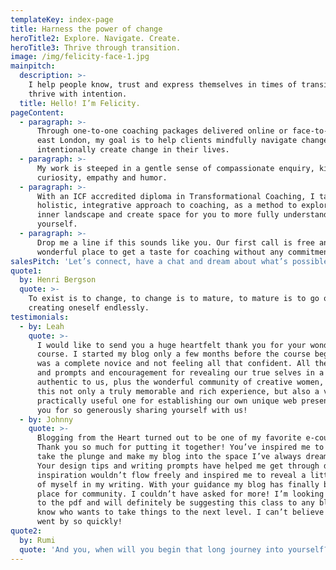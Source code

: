 ```yaml
---
templateKey: index-page
title: Harness the power of change
heroTitle2: Explore. Navigate. Create.
heroTitle3: Thrive through transition.
image: /img/felicity-face-1.jpg
mainpitch:
  description: >-
    I help people know, trust and express themselves in times of transition to
    thrive with intention.
  title: Hello! I’m Felicity.
pageContent:
  - paragraph: >-
      Through one-to-one coaching packages delivered online or face-to-face in
      east London, my goal is to help clients mindfully navigate change or
      intentionally create change in their lives.
  - paragraph: >-
      My work is steeped in a gentle sense of compassionate enquiry, kind
      curiosity, empathy and humor.
  - paragraph: >-
      With an ICF accredited diploma in Transformational Coaching, I take a
      holistic, integrative approach to coaching, as a method to explore your
      inner landscape and create space for you to more fully understand
      yourself.
  - paragraph: >-
      Drop me a line if this sounds like you. Our first call is free and a
      wonderful place to get a taste for coaching without any commitment.
salesPitch: 'Let’s connect, have a chat and dream about what’s possible.'
quote1:
  by: Henri Bergson
  quote: >-
    To exist is to change, to change is to mature, to mature is to go on
    creating oneself endlessly.
testimonials:
  - by: Leah
    quote: >-
      I would like to send you a huge heartfelt thank you for your wonderful
      course. I started my blog only a few months before the course began so I
      was a complete novice and not feeling all that confident. All the ideas
      and prompts and encouragement for revealing our true selves in a voice
      authentic to us, plus the wonderful community of creative women, have made
      this not only a truly memorable and rich experience, but also a very
      practically useful one for establishing our own unique web presence. Thank
      you for so generously sharing yourself with us!
  - by: Johnny
    quote: >-
      Blogging from the Heart turned out to be one of my favorite e-courses.
      Thank you so much for putting it together! You’ve inspired me to finally
      take the plunge and make my blog into the space I’ve always dreamed of.
      Your design tips and writing prompts have helped me get through days where
      inspiration wouldn’t flow freely and inspired me to reveal a little more
      of myself in my writing. With your guidance my blog has finally become a
      place for community. I couldn’t have asked for more! I’m looking forward
      to the pdf and will definitely be suggesting this class to any blogger I
      know who wants to take things to the next level. I can’t believe it all
      went by so quickly!
quote2:
  by: Rumi
  quote: 'And you, when will you begin that long journey into yourself?'
---
```


